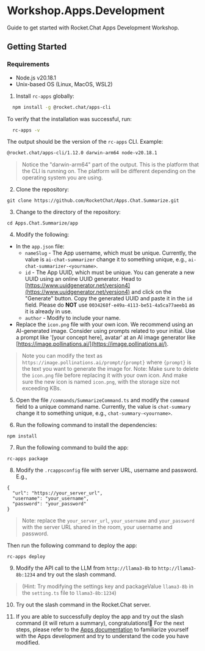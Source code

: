 # Workshop.Apps.Development
Guide to get started with Rocket.Chat Apps Development Workshop.

## Getting Started

### Requirements
- Node.js v20.18.1
- Unix-based OS (Linux, MacOS, WSL2)

1. Install `rc-apps` globally:

```bash
  npm install -g @rocket.chat/apps-cli
```

To verify that the installation was successful, run:

```bash
  rc-apps -v
```
The output should be the version of the `rc-apps` CLI. Example:

```bash
@rocket.chat/apps-cli/1.12.0 darwin-arm64 node-v20.18.1
```

> Notice the "darwin-arm64" part of the output. This is the platform that the CLI is running on. The platform will be different depending on the operating system you are using.

2. Clone the repository:
```
git clone https://github.com/RocketChat/Apps.Chat.Summarize.git
```

3. Change to the directory of the repository:
```
cd Apps.Chat.Summarize/app 
```

4. Modify the following:
- In the `app.json` file:
  - `nameSlug` - The App username, which must be unique. Currently, the value is `ai-chat-summarizer` change it to something unique, e.g., `ai-chat-summarizer-<yourname>`.
  - `id` - The App UUID, which must be unique. You can generate a new UUID using an online UUID generator. Head to [https://www.uuidgenerator.net/version4](https://www.uuidgenerator.net/version4) and click on the "Generate" button. Copy the generated UUID and paste it in the `id` field. Please do **NOT** use `0034268f-e49a-4113-be51-4a5ca77aeeb1` as it is already in use.
  - `author` - Modify to include your name.
- Replace the `icon.png` file with your own icon. We recommend using an AI-generated image. Consider using prompts related to your initial. Use a prompt like '[your concept here], avatar' at an AI image generator like [https://image.pollinations.ai/](https://image.pollinations.ai/).
> Note you can modify the text as `https://image.pollinations.ai/prompt/{prompt}` where `{prompt}` is the text you want to generate the image for.
> Note: Make sure to delete the `icon.png` file before replacing it with your own icon. And make sure the new icon is named `icon.png`, with the storage size not exceeding KBs.

5. Open the file `/commands/SummarizeCommand.ts` and modify the `command` field to a unique command name. Currently, the value is `chat-summary` change it to something unique, e.g., `chat-summary-<yourname>`.

6. Run the following command to install the dependencies:
```
npm install
```

7. Run the following command to build the app:
```
rc-apps package
```

8. Modify the `.rcappsconfig` file with  server URL, username and password.
  E.g., 
  ```
  {
    "url": "https://your_server_url",
    "username": "your_username",
    "password": "your_password"
  }
  ```
  > Note: replace the `your_server_url`, `your_username` and `your_password` with the server URL shared in the room, your username and password.

Then run the following command to deploy the app:
```
rc-apps deploy
```

9. Modify the API call to the LLM from `http://llama3-8b` to `http://llama3-8b:1234` and try out the slash command. 

> (Hint: Try modifying the settings key and packageValue `llama3-8b` in the `setting.ts` file to `llama3-8b:1234`)
10. Try out the slash command in the Rocket.Chat server.

11. If you are able to successfully deploy the app and try out the slash command (it will return a summary), congratulations!🎉 For the next steps, please refer to the [Apps documentation](https://developer.rocket.chat/docs/rocketchat-apps-engine) to familiarize yourself with the Apps development and try to understand the code you have modified.